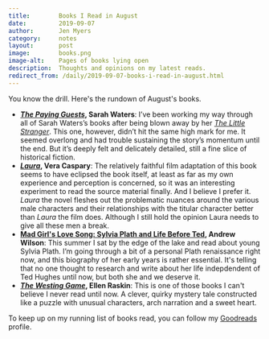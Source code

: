 ```yaml
---
title:        Books I Read in August
date:         2019-09-07
author:       Jen Myers
category:     notes
layout:       post
image:        books.png
image-alt:    Pages of books lying open
description:  Thoughts and opinions on my latest reads.
redirect_from: /daily/2019-09-07-books-i-read-in-august.html
---
```


You know the drill. Here's the rundown of August's books.

<!-- more -->

- __[_The Paying Guests_](https://www.goodreads.com/book/show/20821087-the-paying-guests), Sarah Waters__: I’ve been working my way through all of Sarah Waters’s books after being blown away by her [_The Little Stranger_](https://www.goodreads.com/book/show/7234875-the-little-stranger). This one, however, didn’t hit the same high mark for me. It seemed overlong and had trouble sustaining the story’s momentum until the end. But it’s deeply felt and delicately detailed, still a fine slice of historical fiction.
- __[_Laura_](https://www.goodreads.com/book/show/601799.Laura), Vera Caspary__: The relatively faithful film adaptation of this book seems to have eclipsed the book itself, at least as far as my own experience and perception is concerned, so it was an interesting experiment to read the source material finally. And I believe I prefer it. _Laura_ the novel fleshes out the problematic nuances around the various male characters and their relationships with the titular character better than _Laura_ the film does. Although I still hold the opinion Laura needs to give all these men a break.
- __[Mad Girl's Love Song: Sylvia Plath and Life Before Ted](https://www.goodreads.com/book/show/15803048-mad-girl-s-love-song), Andrew Wilson__: This summer I sat by the edge of the lake and read about young Sylvia Plath. I’m going through a bit of a personal Plath renaissance right now, and this biography of her early years is rather essential. It's telling that no one thought to research and write about her life indepdendent of Ted Hughes until now, but both she and we deserve it.
- __[_The Westing Game_](https://www.goodreads.com/book/show/7361906-the-westing-game), Ellen Raskin__: This is one of those books I can't believe I never read until now. A clever, quirky mystery tale constructed like a puzzle with unusual characters, arch narration and a sweet heart.

To keep up on my running list of books read, you can follow my [Goodreads](https://www.goodreads.com/jenmyers) profile.
